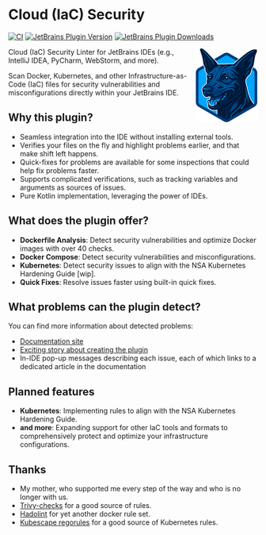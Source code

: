 # Cloud (IaC) Security

[![CI](https://github.com/NordCoderd/infrastructure-security/actions/workflows/gradle.yml/badge.svg)](https://github.com/NordCoderd/infrastructure-security/actions/workflows/gradle.yml)
[![JetBrains Plugin Version](https://img.shields.io/jetbrains/plugin/v/dev.protsenko.security-linter)](https://plugins.jetbrains.com/plugin/25413-infrastructure-security)
[![JetBrains Plugin Downloads](https://img.shields.io/jetbrains/plugin/d/dev.protsenko.security-linter)](https://plugins.jetbrains.com/plugin/25413-infrastructure-security)

<!-- Plugin description -->
<picture>
  <img alt="Logo" align="right" src="https://raw.githubusercontent.com/NordCoderd/cloud-security-plugin/refs/heads/master/src/main/resources/META-INF/pluginIcon.svg" width="125">
</picture>

Cloud (IaC) Security Linter for JetBrains IDEs (e.g., IntelliJ IDEA, PyCharm, WebStorm, and more).

Scan Docker, Kubernetes, and other Infrastructure-as-Code (IaC) files for security vulnerabilities and misconfigurations directly within your JetBrains IDE.

## Why this plugin?

- Seamless integration into the IDE without installing external tools.
- Verifies your files on the fly and highlight problems earlier, and that make shift left happens.
- Quick-fixes for problems are available for some inspections that could help fix problems faster.
- Supports complicated verifications, such as tracking variables and arguments as sources of issues.
- Pure Kotlin implementation, leveraging the power of IDEs.

## What does the plugin offer?

- **Dockerfile Analysis**: Detect security vulnerabilities and optimize Docker images with over 40 checks.
- **Docker Compose**: Detect security vulnerabilities and misconfigurations.
- **Kubernetes**: Detect security issues to align with the NSA Kubernetes Hardening Guide [wip].
- **Quick Fixes**: Resolve issues faster using built-in quick fixes.

## What problems can the plugin detect?

You can find more information about detected problems:

- [Documentation site](https://protsenko.dev/infrastructure-security)
- [Exciting story about creating the plugin](https://protsenko.dev/2025/03/24/how-i-made-docker-linter-for-intellij-idea-and-other-jetbrains-ide/)
- In-IDE pop-up messages describing each issue, each of which links to a dedicated article in the documentation

## Planned features

- **Kubernetes**: Implementing rules to align with the NSA Kubernetes Hardening Guide.
- **and more**: Expanding support for other IaC tools and formats to comprehensively protect and optimize your infrastructure configurations.

## Thanks

- My mother, who supported me every step of the way and who is no longer with us.
- [Trivy-checks](https://github.com/aquasecurity/trivy-checks/tree/main) for a good source of rules.
- [Hadolint](https://github.com/hadolint/hadolint) for yet another docker rule set.
- [Kubescape regorules](https://github.com/kubescape/regolibrary) for a good source of Kubernetes rules.
<!-- Plugin description end -->
